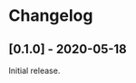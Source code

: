# Changelog

## [0.1.0] - 2020-05-18
Initial release.

[0.0.1]: https://github.com/Aallam/PermissionsFlow/releases/tag/0.1.0
